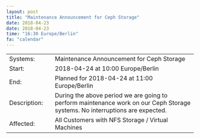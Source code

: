 ```yaml
---
layout: post
title: "Maintenance Announcement for Ceph Storage"
date: 2018-04-23
date: 2018-04-23
time: "16:30 Europe/Berlin"
fa: "calendar"
---
```


|                   |   |                                                                      |
|-------------------|---|----------------------------------------------------------------------|
| Systems:          |   | Maintenance Announcement for Ceph Storage|
| Start:            |   | 2018-04-24 at 10:00 Europe/Berlin |
| End:              |   | Planned for 2018-04-24 at 11:00  Europe/Berlin |
| Description:      |   | During the above period we are going to perform maintenance work on our Ceph Storage systems. No interruptions are expected. |
| Affected:         |   |All Customers with NFS Storage / Virtual Machines |